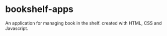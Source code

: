 # bookshelf-apps
An application for managing book in the shelf. created with HTML, CSS and Javascript.
